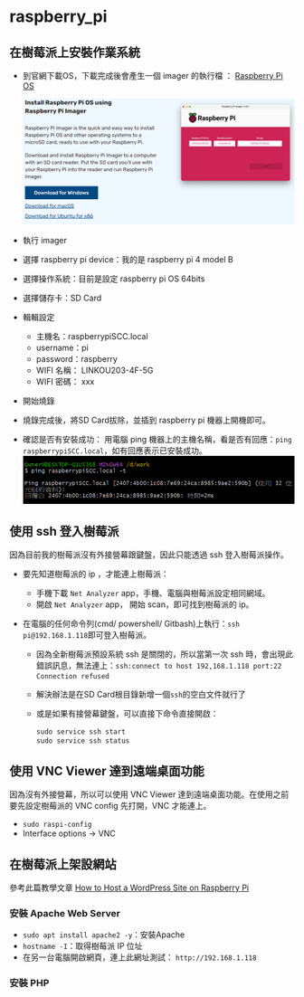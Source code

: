 # raspberry_pi

## 在樹莓派上安裝作業系統

- 到官網下載OS，下載完成後會產生一個 imager 的執行檔 ： [Raspberry Pi OS](https://www.raspberrypi.com/software/)

  ![alt text](image.png)

- 執行 imager
- 選擇 raspberry pi device：我的是 raspberry pi 4 model B
- 選擇操作系統：目前是設定 raspberry pi OS 64bits
- 選擇儲存卡：SD Card
- 輯輯設定
  - 主機名：raspberrypiSCC.local
  - username：pi
  - password：raspberry
  - WIFI 名稱： LINKOU203-4F-5G
  - WIFI 密碼： xxx
- 開始燒錄
- 燒錄完成後，將SD Card拔除，並插到 raspberry pi 機器上開機即可。
- 確認是否有安裝成功：
  用電腦 ping 機器上的主機名稱，看是否有回應：`ping raspberrypiSCC.local`，如有回應表示已安裝成功。
![alt text](image-1.png)

## 使用 ssh 登入樹莓派

因為目前我的樹莓派沒有外接營幕跟鍵盤，因此只能透過 ssh 登入樹莓派操作。

- 要先知道樹莓派的 ip ，才能連上樹莓派：
  - 手機下載 `Net Analyzer` app，手機、電腦與樹莓派設定相同網域。
  - 開啟 `Net Analyzer` app， 開始 scan，即可找到樹莓派的 ip。

- 在電腦的任何命令列(cmd/ powershell/ Gitbash)上執行：`ssh pi@192.168.1.118`即可登入樹莓派。
  - 因為全新樹莓派預設系統 ssh 是關閉的，所以當第一次 ssh 時，會出現此錯誤訊息，無法連上：`ssh:connect to host 192,168.1.118 port:22 Connection refused`
  - 解決辦法是在SD Card根目錄新增一個`ssh`的空白文件就行了
  - 或是如果有接營幕鍵盤，可以直接下命令直接開啟：
  
    ```linux
    sudo service ssh start
    sudo service ssh status
    ```

## 使用 VNC Viewer 達到遠端桌面功能

因為沒有外接營幕，所以可以使用 VNC Viewer 達到遠端桌面功能。在使用之前要先設定樹莓派的 VNC config 先打開，VNC 才能連上。

- `sudo raspi-config`
- Interface options -> VNC

## 在樹莓派上架設網站

參考此篇教學文章 [How to Host a WordPress Site on Raspberry Pi](https://www.makeuseof.com/tag/host-wordpress-raspberry-pi/)

### 安裝 Apache Web Server

- `sudo apt install apache2 -y`：安裝Apache
- `hostname -I`：取得樹莓派 IP 位址
- 在另一台電腦開啟網頁，連上此網址測試：
  `http://192.168.1.118`

### 安裝 PHP
